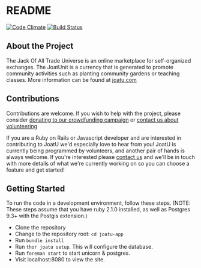 README
======

[![Code Climate](https://codeclimate.com/github/joatuapp/joatu-app.png)](https://codeclimate.com/github/joatuapp/joatu-app)
[![Build Status](https://travis-ci.org/joatuapp/joatu-app.svg?branch=develop)](https://travis-ci.org/joatuapp/joatu-app)

About the Project
-----------------
The Jack Of All Trade Universe is an online marketplace for self-organized exchanges. The JoatUnit is a currency that is generated to promote community activities such as planting community gardens or teaching classes. More information can be found at [joatu.com](http://www.joatu.com)

Contributions
-------------
Contributions are welcome. If you wish to help with the project, please consider [donating to our crowdfunding campaign](http://love.joatu.com) or [contact us about volunteering](http://joatu.com/alpha/volunteer/)

If you are a Ruby on Rails or Javascript developer and are interested in contributing to JoatU we'd especially love to hear from you! JoatU is currently being programmed by volunteers, and another pair of hands is always welcome. If you're interested please [contact us](http://joatu.com/alpha/volunteer/) and we'll be in touch with more details of what we're currently working on so you can choose a feature and get started!

Getting Started
--------------
To run the code in a development environment, follow these steps. (NOTE: These steps assume that you have ruby 2.1.0 installed, as well as Postgres 9.3+ with the Postgis extension.)
* Clone the repository 
* Change to the repository root: `cd joatu-app`
* Run `bundle install`
* Run `thor joatu setup`. This will configure the database.
* Run `foreman start` to start unicorn & postgres.   
* Visit localhost:8080 to view the site.
